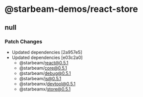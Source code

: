 # @starbeam-demos/react-store

## null

### Patch Changes

- Updated dependencies [2a957e5]
- Updated dependencies [e03c2a0]
  - @starbeam/react@0.5.1
  - @starbeam/core@0.5.1
  - @starbeam/debug@0.5.1
  - @starbeam/js@0.5.1
  - @starbeamx/devtool@0.5.1
  - @starbeamx/store@0.5.1
